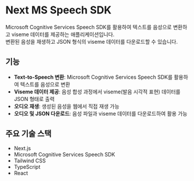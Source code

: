 # Next MS Speech SDK

Microsoft Cognitive Services Speech SDK를 활용하여 텍스트를 음성으로 변환하고 viseme 데이터를 제공하는 애플리케이션입니다.  
변환된 음성을 재생하고 JSON 형식의 viseme 데이터를 다운로드할 수 있습니다.

## 기능
- **Text-to-Speech 변환**: Microsoft Cognitive Services Speech SDK를 활용하여 텍스트를 음성으로 변환
- **Viseme 데이터 제공**: 음성 합성 과정에서 viseme(발음 시각적 표현) 데이터를 JSON 형태로 출력
- **오디오 재생**: 생성된 음성을 웹에서 직접 재생 가능
- **오디오 및 JSON 다운로드**: 음성 파일과 viseme 데이터를 다운로드하여 활용 가능

## 주요 기술 스택
- Next.js
- Microsoft Cognitive Services Speech SDK
- Tailwind CSS
- TypeScript
- React